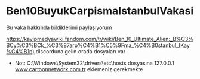 # Ben10BuyukCarpismaIstanbulVakasi
Bu vaka hakkında bildiklerimi paylaşıyorum

https://kayipmedyawiki.fandom.com/tr/wiki/Ben_10_Ultimate_Alien:_B%C3%BCy%C3%BCk_%C3%87arp%C4%B1%C5%9Fma_%C4%B0stanbul_(Kay%C4%B1p)
discorduna gelin orada dosyaları var
- Not: C:\Windows\System32\drivers\etc\hosts dosyasına 127.0.0.1 www.cartoonnetwork.com.tr eklemeniz gerekmekte